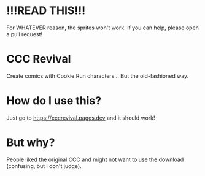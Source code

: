 # !!!READ THIS!!!
For WHATEVER reason, the sprites won't work. If you can help, please open a pull request!
# CCC Revival
Create comics with Cookie Run characters... But the old-fashioned way.
# How do I use this?
Just go to https://cccrevival.pages.dev and it should work!
# But why?
People liked the original CCC and might not want to use the download (confusing, but i don't judge).
